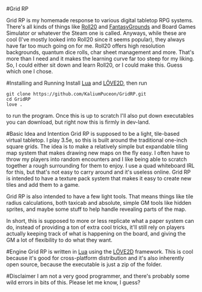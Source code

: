 #Grid RP

Grid RP is my homemade response to various digital tabletop RPG systems. There's
all kinds of things like [Roll20](https://roll20.net/) and 
[FantasyGrounds](https://www.fantasygrounds.com/home/home.php) and Board Games Simulator or
whatever the Steam one is called. Anyways, while these are cool (I've mostly
looked into Roll20 since it seems popular), they always have far too much going
on for me. Roll20 offers high resolution backgrounds, quantum dice rolls, char
sheet management and more. That's more than I need and it makes the learning curve
far too steep for my liking. So, I could either sit down and learn Roll20, or I 
could make this. Guess which one I chose.

#Installing and Running
Install [Lua](https://www.lua.org/) and [LÖVE2D](https://love2d.org), then run
```
git clone https://github.com/KaliumPuceon/GridRP.git
cd GridRP
love .
```
to run the program. Once this is up to scratch I'll also put down executables
you can download, but right now this is firmly in dev-land.

#Basic Idea and Intention
Grid RP is supposed to be a light, tile-based virtual tabletop. I play 3.5e, so
this is built around the traditional one-inch square grids. The idea is to make
a relatively simple but expandable tiling map system that makes drawing new maps
on the fly easy. I often have to throw my players into random encounters and I 
like being able to scratch together a rough surrounding for them to enjoy. I use
a quad whiteboard IRL for this, but that's not easy to carry around and it's 
useless online. Grid RP is intended to have a texture pack system that makes it
easy to create new tiles and add them to a game.

Grid RP is also intended to have a few light tools. That means things like tile 
radius calculations, both taxicab and absolute, simple GM tools like hidden 
sprites, and maybe some stuff to help handle revealing parts of the map.

In short, this is supposed to more or less replicate what a paper system can do,
instead of providing a ton of extra cool tricks, it'll still rely on players 
actually keeping track of what is happening on the board, and giving the GM a lot
of flexibility to do what they want.

#Engine
Grid RP is written in [Lua](https://www.lua.org/) using the [LÖVE2D](https://love2d.org/) 
framework. This is cool because it's good for cross-platform distribution and 
it's also inherently open source, because the executable is just a zip of the folder. 

#Disclaimer
I am not a very good programmer, and there's probably some wild errors in bits of
this. Please let me know, I guess?

